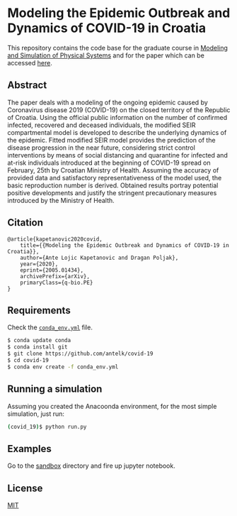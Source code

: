 # Modeling the Epidemic Outbreak and Dynamics of COVID-19 in Croatia

This repository contains the code base for the graduate course in [Modeling and Simulation of Physical Systems](https://nastava.fesb.unist.hr/nastava/predmeti/11623) and for the paper which can be accessed [here](https://arxiv.org/abs/2005.01434). 

Abstract
--------
The paper deals with a modeling of the ongoing epidemic caused by Coronavirus disease 2019 (COVID-19) on the closed territory of the Republic of Croatia. Using the official public information on the number of confirmed infected, recovered and deceased individuals, the modified SEIR compartmental model is developed to describe the underlying dynamics of the epidemic. Fitted modified SEIR model provides the prediction of the disease progression in the near future, considering strict control interventions by means of social distancing and quarantine for infected and at-risk individuals introduced at the beginning of COVID-19 spread on February, 25th by Croatian Ministry of Health. Assuming the accuracy of provided data and satisfactory representativeness of the model used, the basic reproduction number is derived. Obtained results portray potential positive developments and justify the stringent precautionary measures introduced by the Ministry of Health. 

Citation
--------
```citation
@article{kapetanovic2020covid,
    title={{Modeling the Epidemic Outbreak and Dynamics of COVID-19 in Croatia}},
    author={Ante Lojic Kapetanovic and Dragan Poljak},
    year={2020},
    eprint={2005.01434},
    archivePrefix={arXiv},
    primaryClass={q-bio.PE}
}
```

## Requirements 

Check the [`conda_env.yml`](https://github.com/antelk/covid-19/blob/master/conda_env.yml) file.

```bash
$ conda update conda
$ conda install git
$ git clone https://github.com/antelk/covid-19
$ cd covid-19
$ conda env create -f conda_env.yml
```

## Running a simulation

Assuming you created the Anacoonda environment, for the most simple simulation, just run:

```bash
(covid_19)$ python run.py
```

## Examples

Go to the [sandbox](https://github.com/antelk/covid-19/tree/master/sandbox) directory and fire up jupyter notebook.

## License

[MIT](https://github.com/antelk/covid-19/blob/master/LICENSE)

